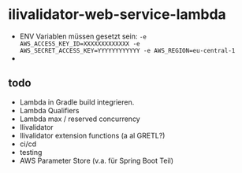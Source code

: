 # ilivalidator-web-service-lambda

- ENV Variablen müssen gesetzt sein: `-e AWS_ACCESS_KEY_ID=XXXXXXXXXXXXX -e AWS_SECRET_ACCESS_KEY=YYYYYYYYYYYY -e AWS_REGION=eu-central-1` 
- 


## todo
- Lambda in Gradle build integrieren.
- Lambda Qualifiers
- Lambda max / reserved concurrency
- Ilivalidator
- Ilivalidator extension functions (a al GRETL?)
- ci/cd
- testing
- AWS Parameter Store (v.a. für Spring Boot Teil)
